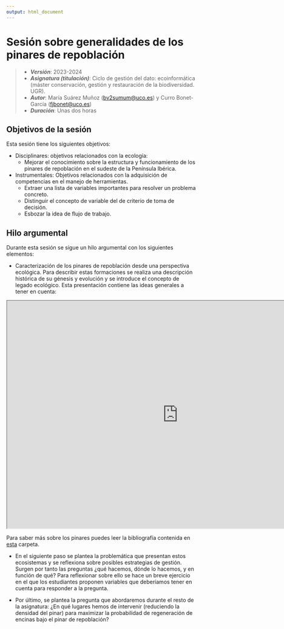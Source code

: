 ```yaml
---
output: html_document
---
```

# Sesión sobre generalidades de los pinares de repoblación


> + **_Versión_**: 2023-2024
> + **_Asignatura (titulación)_**: Ciclo de gestión del dato: ecoinformática (máster conservación, gestión y restauración de la biodiversidad. UGR). 
> + **_Autor_**:  María Suárez Muñoz (bv2sumum@uco.es) y Curro Bonet-García (fjbonet@uco.es)
> + **_Duración_**: Unas dos horas



## Objetivos de la sesión

Esta sesión tiene los siguientes objetivos:

+ Disciplinares: objetivos relacionados con la ecología:
  + Mejorar el conocimiento sobre la estructura y funcionamiento de los pinares de repoblación en el sudeste de la Península Ibérica.
+ Instrumentales: Objetivos relacionados con la adquisición de competencias en el manejo de herramientas. 
  + Extraer una lista de variables importantes para resolver un problema concreto.
  + Distinguir el concepto de variable del de criterio de toma de decisión.
  + Esbozar la idea de flujo de trabajo.



## Hilo argumental

Durante esta sesión se sigue un hilo argumental con los siguientes elementos:

+ Caracterización de los pinares de repoblación desde una perspectiva ecológica. Para describir estas formaciones se realiza una descripción histórica de su génesis y evolución y se introduce el concepto de legado ecológico. Esta presentación contiene las ideas generales a tener en cuenta:

<p><iframe src="https://prezi.com/view/6uLqUdsHnVorBFF8VNDP/embed" width="900" height="600"> </iframe></p>

Para saber más sobre los pinares puedes leer la bibliografía contenida en [esta](https://github.com/aprendiendo-cosas/T_contexto_pinares_ecoinformatica_ugr/tree/main/bibliografia) carpeta. 

+ En el siguiente paso se plantea la problemática que presentan estos ecosistemas y se reflexiona sobre posibles estrategias de gestión. Surgen por tanto las preguntas ¿qué hacemos, dónde lo hacemos, y en función de qué? Para reflexionar sobre ello se hace un breve ejercicio en el que los estudiantes proponen variables que deberíamos tener en cuenta para responder a la pregunta. 

+ Por último, se plantea la pregunta que abordaremos durante el resto de la asignatura: ¿En qué lugares hemos de intervenir (reduciendo la densidad del pinar) para maximizar la probabilidad de regeneración de encinas bajo el pinar de repoblación?

